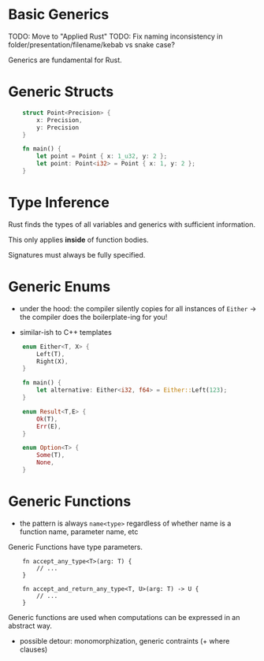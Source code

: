 # Basic Generics

TODO: Move to "Applied Rust"
TODO: Fix naming inconsistency in folder/presentation/filename/kebab vs snake case?

Generics are fundamental for Rust.

Generic Structs
===============

```rust
    struct Point<Precision> {
        x: Precision,
        y: Precision
    }

    fn main() {
        let point = Point { x: 1_u32, y: 2 };
        let point: Point<i32> = Point { x: 1, y: 2 };
    }
```
Type Inference
==============

Rust finds the types of all variables and generics with sufficient
information.

This only applies **inside** of function bodies.

Signatures must always be fully specified.

Generic Enums
=============

-   under the hood: the compiler silently copies for all instances of
    `Either` → the compiler does the boilerplate-ing for you!

-   similar-ish to C++ templates

<!-- -->
```rust
    enum Either<T, X> {
        Left(T),
        Right(X),
    }

    fn main() {
        let alternative: Either<i32, f64> = Either::Left(123);
    }

    enum Result<T,E> {
        Ok(T),
        Err(E),
    }

    enum Option<T> {
        Some(T),
        None,
    }
```
Generic Functions
=================

-   the pattern is always `name<type>` regardless of whether name
    is a function name, parameter name, etc

Generic Functions have type parameters.
```rust,ignore
    fn accept_any_type<T>(arg: T) {
        // ...
    }

    fn accept_and_return_any_type<T, U>(arg: T) -> U {
        // ...
    }
```
Generic functions are used when computations can be expressed in an
abstract way.

-   possible detour: monomorphization, generic contraints (+ where
    clauses)
